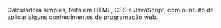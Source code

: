 Calculadora simples, feita em HTML, CSS e JavaScript, com o intuito de aplicar alguns conhecimentos de programação web.
